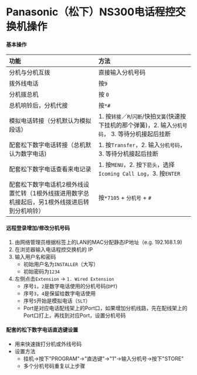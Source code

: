 # Panasonic（松下）NS300电话程控交换机操作

#### 基本操作

|  功能 | 方法 |
|  :--- | :--- |
| 分机与分机互拨 | 直接输入分机号码 |
| 拨外线电话 | 按`9` |
| 分机拨总机 | 按 `0` |
| 总机响铃后，分机代接 | 按`*#` |
| 模拟电话转接（分机默认为模拟段话）| 1. 按`转接`／`R`/`闪断`/快拍`叉簧`(快速按下挂机的那个弹簧)，2. 输入`分机号码`， 3. 等待分机接起后挂断 |
| 配套松下数字电话转接（总机默认为数字电话) | 1. 按`Transfer`，2. 输入`分机号码`，3. 等待分机接起后挂断 |
| 配套松下数字电话查看来电记录 | 1. 按`MENU`，2. 按`下箭头`，选择`Icoming Call Log`，3. 按`ENTER` |
| 配套松下数字电话机2根外线设置忙转（1根外线拨进用数字总机接起后，另1根外线拨进后转到分机响铃）| 按`*7105` + `分机号` + `#` |

#### 远程登录增加/修改分机号码
1. 由网络管理员根据标签上的LAN的MAC分配静态IP地址（e.g. 192.168.1.9)
2. 在浏览器输入电话程控交换机的 IP
3. 输入用户名和密码
   * 初始用户名为`INSTALLER`（大写）
   * 初始密码为`1234`
4. 左侧点击`Extension` -> `1. Wired Extension`
    * 序号`1`，`2`是数字电话使用的分机号码(`DPT`)
    * 序号`3`，`4`是保留给数字电话使用
    * 序号`5`开始是模拟电话（`SLT`）
    * Port是对应电话配线架上的Port口，如果增加分机线路，先在配线架上的Port口打上，再找到对应Port，设置分机号码

#### 配套的松下数字电话直选键设置
* 用来快速拨打分机或外线号码
* 设置方法
  * 挂机->按下"PROGRAM"->"直选键"->"1"->输入分机号->按下"STORE"
  * 多个分机号码重复以上步骤
